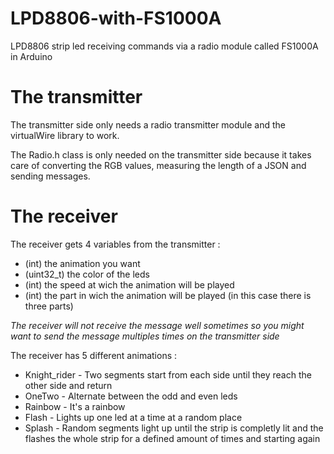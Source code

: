 # LPD8806-with-FS1000A
LPD8806 strip led receiving commands via a radio module called FS1000A in Arduino
# The transmitter

The transmitter side only needs a radio transmitter module and the virtualWire library to work.

The Radio.h class is only needed on the transmitter side because it takes care of converting the RGB values, measuring the length of a JSON and sending messages.

# The receiver

The receiver gets 4 variables from the transmitter :
- (int) the animation you want
- (uint32_t) the color of the leds
- (int) the speed at wich the animation will be played
- (int) the part in wich the animation will be played (in this case there is three parts)

*The receiver will not receive the message well sometimes so you might want to send the message multiples times on the transmitter side*

The receiver has 5 different animations :
- Knight_rider - Two segments start from each side until they reach the other side and return
- OneTwo - Alternate between the odd and even leds
- Rainbow - It's a rainbow
- Flash - Lights up one led at a time at a random place
- Splash - Random segments light up until the strip is completly lit and the flashes the whole strip for a defined amount of times and starting again


